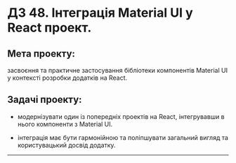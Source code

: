 # ДЗ 48. Інтеграція Material UI у React проект.

## Мета проекту:

засвоєння та практичне застосування бібліотеки компонентів Material UI у контексті розробки додатків на React.

## Задачі проекту:

- модернізувати один із попередніх проектів на React, інтегрувавши в нього компоненти з Material UI.

- інтеграція має бути гармонійною та поліпшувати загальний вигляд та користувацький досвід додатку.

---
